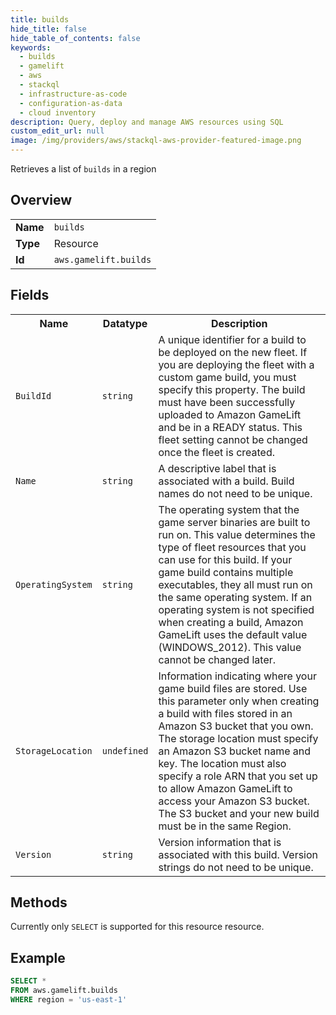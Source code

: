 ```yaml
---
title: builds
hide_title: false
hide_table_of_contents: false
keywords:
  - builds
  - gamelift
  - aws
  - stackql
  - infrastructure-as-code
  - configuration-as-data
  - cloud inventory
description: Query, deploy and manage AWS resources using SQL
custom_edit_url: null
image: /img/providers/aws/stackql-aws-provider-featured-image.png
---
```

Retrieves a list of <code>builds</code> in a region

## Overview
<table><tbody>
<tr><td><b>Name</b></td><td><code>builds</code></td></tr>
<tr><td><b>Type</b></td><td>Resource</td></tr>
<tr><td><b>Id</b></td><td><code>aws.gamelift.builds</code></td></tr>
</tbody></table>

## Fields
<table><tbody>
<tr><th>Name</th><th>Datatype</th><th>Description</th></tr>
<tr><td><code>BuildId</code></td><td><code>string</code></td><td>A unique identifier for a build to be deployed on the new fleet. If you are deploying the fleet with a custom game build, you must specify this property. The build must have been successfully uploaded to Amazon GameLift and be in a READY status. This fleet setting cannot be changed once the fleet is created.</td></tr><tr><td><code>Name</code></td><td><code>string</code></td><td>A descriptive label that is associated with a build. Build names do not need to be unique.</td></tr><tr><td><code>OperatingSystem</code></td><td><code>string</code></td><td>The operating system that the game server binaries are built to run on. This value determines the type of fleet resources that you can use for this build. If your game build contains multiple executables, they all must run on the same operating system. If an operating system is not specified when creating a build, Amazon GameLift uses the default value (WINDOWS_2012). This value cannot be changed later.</td></tr><tr><td><code>StorageLocation</code></td><td><code>undefined</code></td><td>Information indicating where your game build files are stored. Use this parameter only when creating a build with files stored in an Amazon S3 bucket that you own. The storage location must specify an Amazon S3 bucket name and key. The location must also specify a role ARN that you set up to allow Amazon GameLift to access your Amazon S3 bucket. The S3 bucket and your new build must be in the same Region.</td></tr><tr><td><code>Version</code></td><td><code>string</code></td><td>Version information that is associated with this build. Version strings do not need to be unique.</td></tr>
</tbody></table>

## Methods
Currently only <code>SELECT</code> is supported for this resource resource.

## Example
```sql
SELECT * 
FROM aws.gamelift.builds
WHERE region = 'us-east-1'
```
